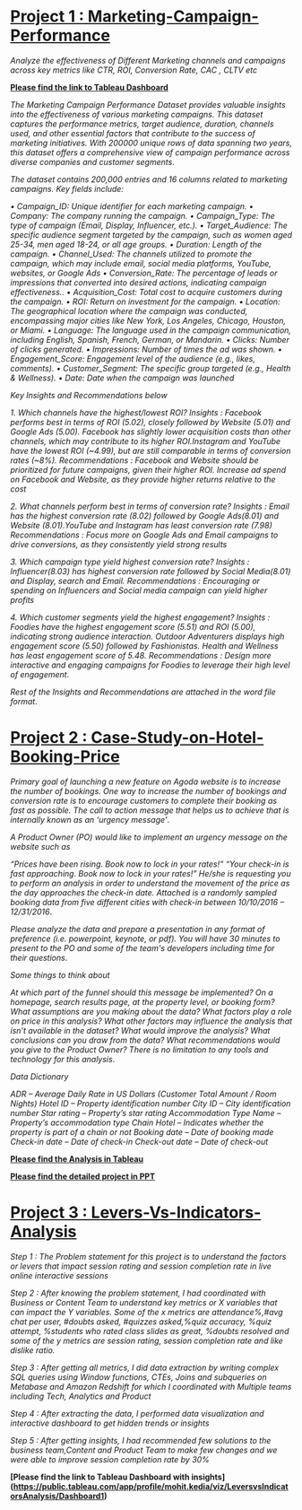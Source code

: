 # [Project 1 : Marketing-Campaign-Performance](https://github.com/MohitKedia/Marketing-Campaign-Performance)

*Analyze the effectiveness of Different Marketing channels and campaigns across key metrics like CTR, ROI, Conversion Rate, CAC , CLTV etc*

**[Please find the link to Tableau Dashboard](https://public.tableau.com/app/profile/mohit.kedia/viz/MarketingCampaignPerformance_17260356654310/DimensionvsMeasures)**

*The Marketing Campaign Performance Dataset provides valuable insights into the effectiveness of various marketing campaigns. This dataset captures the performance metrics, target audience, duration, channels used, and other essential factors that contribute to the success of marketing initiatives. With 200000 unique rows of data spanning two years, this dataset offers a comprehensive view of campaign performance across diverse companies and customer segments*.

*The dataset contains 200,000 entries and 16 columns related to marketing campaigns. Key fields include:*

*•	Campaign_ID: Unique identifier for each marketing campaign.
 •	Company: The company running the campaign.
 •	Campaign_Type: The type of campaign (Email, Display, Influencer, etc.).
 •	Target_Audience: The specific audience segment targeted by the campaign, such as women aged 25-34, men aged 18-24, or all age groups.
 •	Duration: Length of the campaign.
 •	Channel_Used: The channels utilized to promote the campaign, which may include email, social media platforms, YouTube, websites, or Google Ads 
 •	Conversion_Rate: The percentage of leads or impressions that converted into desired actions, indicating campaign effectiveness..
 •	Acquisition_Cost: Total cost to acquire customers during the campaign.
 •	ROI: Return on investment for the campaign.
 •	Location: The geographical location where the campaign was conducted, encompassing major cities like New York, Los Angeles, Chicago, Houston, or Miami.
 •	Language: The language used in the campaign communication, including English, Spanish, French, German, or Mandarin.
 •	Clicks: Number of clicks generated.
 •	Impressions: Number of times the ad was shown.
 •	Engagement_Score: Engagement level of the audience (e.g., likes, comments).
 •	Customer_Segment: The specific group targeted (e.g., Health & Wellness).
 •	Date: Date when the campaign was launched*

*Key Insights and Recommendations below*

*1. Which channels have the highest/lowest ROI?*
*Insights : Facebook performs best in terms of ROI (5.02), closely followed by Website (5.01) and Google Ads (5.00). Facebook has slightly lower acquisition costs than other channels, which may contribute to its higher ROI.Instagram and YouTube have the lowest ROI (~4.99), but are still comparable in terms of conversion rates (~8%).
Recommendations : Facebook and Website should be prioritized for future campaigns, given their higher ROI. Increase ad spend on Facebook and Website, as they provide higher returns relative to the cost*

*2. What channels perform best in terms of conversion rate?*
*Insights : Email has the highest conversion rate (8.02) followed by Google Ads(8.01) and Website (8.01).YouTube and Instagram has least conversion rate (7.98)
Recommendations : Focus more on Google Ads and Email campaigns to drive conversions, as they consistently yield strong results*
 
*3. Which campaign type yield highest conversion rate?*
*Insights : Influencer(8.03) has highest conversion rate followed by Social Media(8.01) and Display, search and Email.
 Recommendations : Encouraging or spending on Influencers and Social media campaign can yield higher profits*


*4. Which customer segments yield the highest engagement?*
*Insights : Foodies have the highest engagement score (5.51) and ROI (5.00),  indicating strong audience interaction. Outdoor Adventurers displays high engagement score (5.50) followed by Fashionistas. Health and Wellness has least engagement score of 5.48.
Recommendations : Design more interactive and engaging campaigns for Foodies to leverage their high level of engagement*.

*Rest of the Insights and Recommendations are attached in the word file format*.

# [Project 2 : Case-Study-on-Hotel-Booking-Price](https://github.com/MohitKedia/Case-Study-on-Hotel-Booking-Price)

*Primary goal of launching a new feature on Agoda website is to increase the number of bookings. One way to increase the number of bookings and conversion rate is to encourage customers to complete their booking as fast as possible. The call to action message that helps us to achieve that is internally known as an ‘urgency message’*.

*A Product Owner (PO) would like to implement an urgency message on the website such as*

*“Prices have been rising. Book now to lock in your rates!”
“Your check-in is fast approaching. Book now to lock in your rates!”
He/she is requesting you to perform an analysis in order to understand the movement of the price as the day approaches the check-in date. Attached is a randomly sampled booking data from five different cities with check-in between 10/10/2016 – 12/31/2016*.

*Please analyze the data and prepare a presentation in any format of preference (i.e. powerpoint, keynote, or pdf). You will have 30 minutes to present to the PO and some of the team's developers including time for their questions*.

*Some things to think about*

*At which part of the funnel should this message be implemented? On a homepage, search results page, at the property level, or booking form?
What assumptions are you making about the data?
What factors play a role on price in this analysis?
What other factors may influence the analysis that isn’t available in the dataset? What would improve the analysis?
What conclusions can you draw from the data?
What recommendations would you give to the Product Owner?
There is no limitation to any tools and technology for this analysis*.

*Data Dictionary*

*ADR – Average Daily Rate in US Dollars (Customer Total Amount / Room Nights) Hotel ID – Property identification number City ID – City identification number Star rating – Property’s star rating Accommodation Type Name – Property’s accommodation type Chain Hotel – Indicates whether the property is part of a chain or not Booking date – Date of booking made Check-in date – Date of check-in Check-out date – Date of check-out*

**[Please find the Analysis in Tableau](https://public.tableau.com/app/profile/mohit.kedia/viz/Hotel_Booking_Case_Study/AccomodationType)**

**[Please find the detailed project in PPT](https://github.com/MohitKedia/Case-Study-on-Hotel-Booking-Price/blob/main/Hotel%20Booking%20Price%20Analysis%20Agoda.pdf)**

# [Project 3 : Levers-Vs-Indicators-Analysis](https://github.com/MohitKedia/Levers-Vs-Indicators-Analysis)

*Step 1 : The Problem statement for this project is to understand the factors or levers that impact session rating and session completion rate in live online interactive sessions*

*Step 2 : After knowing the problem statement, I had coordinated with Business or Content Team to understand key metrics or X variables that can impact the Y variables. Some of the x metrics are attendance%,#avg chat per user, #doubts asked, #quizzes asked,%quiz accuracy, %quiz attempt, %students who rated class slides as great, %doubts resolved and some of the y metrics are session rating, session completion rate and like dislike ratio.*

*Step 3 : After getting all metrics, I did data extraction by writing complex SQL queries using Window functions, CTEs, Joins and subqueries on Metabase and Amazon Redshift for which I coordinated with Multiple teams including Tech, Analytics and Product*

*Step 4 : After extracting the data, I performed data visualization and interactive dashboard to get hidden trends or insights*

*Step 5 : After getting insights, I had recommended few solutions to the business team,Content and Product Team to make few changes and we were able to improve session completion rate by 30%*

**[Please find the link to Tableau Dashboard with insights]
(https://public.tableau.com/app/profile/mohit.kedia/viz/LeversvsIndicatorsAnalysis/Dashboard1)**






